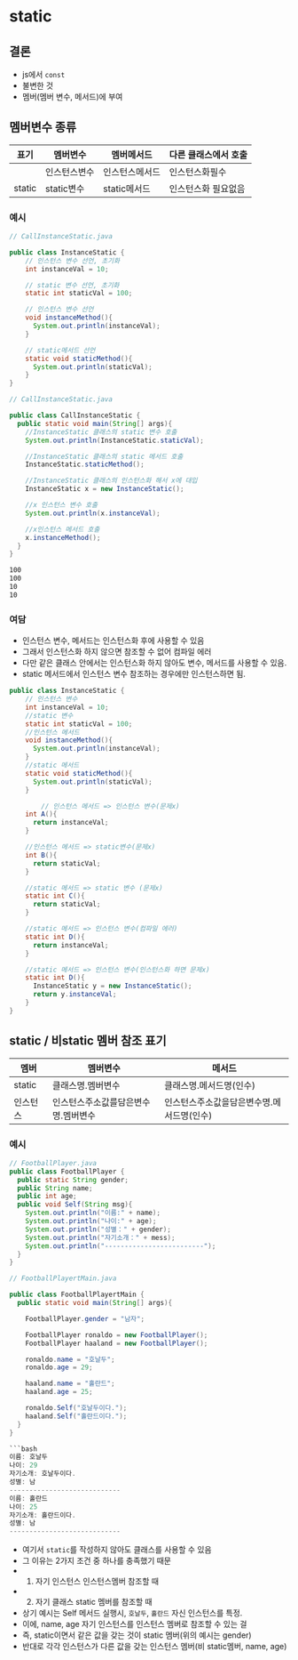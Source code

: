 # static

## 결론

- js에서 `const`
- 불변한 것
- 멤버(멤버 변수, 메서드)에 부여

## 멤버변수 종류

| 표기   | 멤버변수     | 멤버메서드     | 다른 클래스에서 호출 |
| ------ | ------------ | -------------- | -------------------- |
|        | 인스턴스변수 | 인스턴스메서드 | 인스턴스화필수       |
| static | static변수   | static메서드   | 인스턴스화 필요없음  |

### 예시

```java
// CallInstanceStatic.java

public class InstanceStatic {
    // 인스턴스 변수 선언, 초기화
    int instanceVal = 10;

    // static 변수 선언, 초기화
    static int staticVal = 100;

    // 인스턴스 변수 선언
    void instanceMethod(){
      System.out.println(instanceVal);
    }

    // static메서드 선언
    static void staticMethod(){
      System.out.println(staticVal);
    }
}
```

```java
// CallInstanceStatic.java

public class CallInstanceStatic {
  public static void main(String[] args){
    //InstanceStatic 클래스의 static 변수 호출
    System.out.println(InstanceStatic.staticVal);

    //InstanceStatic 클래스의 static 메서드 호출
    InstanceStatic.staticMethod();

    //InstanceStatic 클래스의 인스턴스화 해서 x에 대입
    InstanceStatic x = new InstanceStatic();

    //x 인스턴스 변수 호출
    System.out.println(x.instanceVal);

    //x인스턴스 메서드 호출
    x.instanceMethod();
  }
}
```

```bash
100
100
10
10
```

### 여담

- 인스턴스 변수, 메서드는 인스턴스화 후에 사용할 수 있음
- 그래서 인스턴스화 하지 않으면 참조할 수 없어 컴파일 에러
- 다만 같은 클래스 안에서는 인스턴스화 하지 않아도 변수, 메서드를 사용할 수 있음.
- static 메서드에서 인스턴스 변수 참조하는 경우에만 인스턴스하면 됨.

```java
public class InstanceStatic {
    // 인스턴스 변수
    int instanceVal = 10;
    //static 변수
    static int staticVal = 100;
    //인스턴스 메서드
    void instanceMethod(){
      System.out.println(instanceVal);
    }
    //static 메서드
    static void staticMethod(){
      System.out.println(staticVal);
    }

        // 인스턴스 메서드 => 인스턴스 변수(문제x)
    int A(){
      return instanceVal;
    }

    //인스턴스 메서드 => static변수(문제x)
    int B(){
      return staticVal;
    }

    //static 메서드 => static 변수 (문제x)
    static int C(){
      return staticVal;
    }

    //static 메서드 => 인스턴스 변수(컴파일 에러)
    static int D(){
      return instanceVal;
    }

    //static 메서드 => 인스턴스 변수(인스턴스화 하면 문제x)
    static int D(){
      InstanceStatic y = new InstanceStatic();
      return y.instanceVal;
    }
}
```

## static / 비static 멤버 참조 표기

| 멤버     | 멤버변수                            | 메서드                                    |
| -------- | ----------------------------------- | ----------------------------------------- |
| static   | 클래스명.멤버변수                   | 클래스명.메서드명(인수)                   |
| 인스턴스 | 인스턴스주소값를담은변수명.멤버변수 | 인스턴스주소값을담은변수명.메서드명(인수) |

### 예시

```java
// FootballPlayer.java
public class FootballPlayer {
  public static String gender;
  public String name;
  public int age;
  public void Self(String msg){
    System.out.println("이름:" + name);
    System.out.println("나이:" + age);
    System.out.println("성별：" + gender);
    System.out.println("자기소개：" + mess);
    System.out.println("-------------------------");
  }
}

```

````java
// FootballPlayertMain.java

public class FootballPlayertMain {
  public static void main(String[] args){

    FootballPlayer.gender = "남자";

    FootballPlayer ronaldo = new FootballPlayer();
    FootballPlayer haaland = new FootballPlayer();

    ronaldo.name = "호날두";
    ronaldo.age = 29;

    haaland.name = "홀란드";
    haaland.age = 25;

    ronaldo.Self("호날두이다.");
    haaland.Self("홀란드이다.");
  }
}

```bash
이름: 호날두
나이: 29
자기소개: 호날두이다.
성별: 남
----------------------------
이름: 홀란드
나이: 25
자기소개: 홀란드이다.
성별: 남
----------------------------
````

- 여기서 `static`를 작성하지 않아도 클래스를 사용할 수 있음
- 그 이유는 2가지 조건 중 하나를 충족했기 때문
- 1. 자기 인스턴스 인스턴스멤버 참조할 때
- 2. 자기 클래스 static 멤버를 참조할 때
- 상기 예시는 Self 메서드 실행시, `호날두`, `홀란드` 자신 인스턴스를 특정.
- 이에, name, age 자기 인스턴스를 인스턴스 멤버로 참조할 수 있는 걸
- 즉, static이면서 같은 값을 갖는 것이 static 멤버(위의 예시는 gender)
- 반대로 각각 인스턴스가 다른 값을 갖는 인스턴스 멤버(비 static멤버, name, age)
